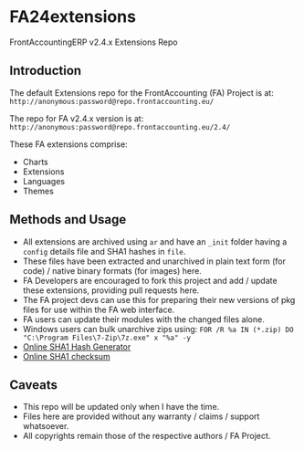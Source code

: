 # FA24extensions
FrontAccountingERP v2.4.x Extensions Repo

## Introduction

The default Extensions repo for the FrontAccounting (FA) Project is at:
`http://anonymous:password@repo.frontaccounting.eu/`

The repo for FA v2.4.x version is at:
`http://anonymous:password@repo.frontaccounting.eu/2.4/`

These FA extensions comprise:
* Charts
* Extensions
* Languages
* Themes

## Methods and Usage
* All extensions are archived using `ar` and have an `_init` folder having a `config` details file and SHA1 hashes in `file`.
* These files have been extracted and unarchived in plain text form (for code) / native binary formats (for images) here.
* FA Developers are encouraged to fork this project and add / update these extensions, providing pull requests here.
* The FA project devs can use this for preparing their new versions of pkg files for use within the FA web interface.
* FA users can update their modules with the changed files alone.
* Windows users can bulk unarchive zips using:
`FOR /R %a IN (*.zip) DO "C:\Program Files\7-Zip\7z.exe" x "%a" -y`
* [Online SHA1 Hash Generator](http://hash.online-convert.com/sha1-generator)
* [Online SHA1 checksum](https://emn178.github.io/online-tools/sha1_checksum.html)

## Caveats
* This repo will be updated only when I have the time.
* Files here are provided without any warranty / claims / support whatsoever.
* All copyrights remain those of the respective authors / FA Project.

